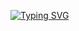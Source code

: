 [![Typing SVG](https://readme-typing-svg.demolab.com?font=Fira+Code&pause=1000&width=435&lines=Full+Stack+Web+Developer+Welcomes+You)](https://git.io/typing-svg)
